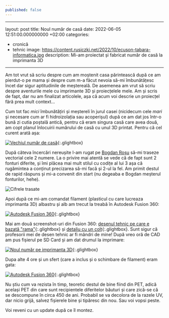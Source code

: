 ```yaml
---
published: false
---
```

---
layout: post
title: Noul număr de casă
date: 2022-06-05 12:51:00.000000000 +02:00
categories:
- cronică
- tehnic
image: https://content.rusiczki.net/2022/10/ecuson-tabara-informatica.jpg
description: Mi-am proiectat și fabricat număr de casă la imprimanta 3D
---
Am tot vrut să scriu despre cum am moștenit casa părintească după ce am pierdut-o pe mama și despre cum m-a făcut nevoia să-mi îmbunătățesc încet dar sigur aptitudinile de meștereală. De asemenea am vrut să scriu despre aventurile mele cu imprimante 3D și proiecțelele mele. Am și scris de fapt, dar nu am finalizat articolele, așa că acum voi descrie un proiecțel fără prea mult context...

Cum tot fac _mici_ îmbunătățiri și meștereli în jurul casei (nicidecum cele _mari_ și necesare cum ar fi hidroizolația sau acoperișul) după ce am dat jos într-o bună zi cutia poștală antică, pentru că eram singura casă care avea două, am copt planul înlocuirii numărului de casă cu unul 3D printat. Pentru că cel curent arată așa:

[![Vechiul număr de casă](https://content.rusiczki.net/2023/06/vechiul-numar-de-casa.jpg)](https://content.rusiczki.net/2023/06/vechiul-numar-de-casa-resized.jpg){:.glightbox}

După câteva încercări nereușite l-am rugat pe [Bogdan Roșu](https://bogdanrosu.com/) să-mi traseze vectorial cele 2 numere. La o privire mai atentă se vede că de fapt sunt 2 fonturi diferite, și îmi plăcea mai mult stilul cu codițe al lui 3 așa că rugămintea a conținut precizarea să-mi facă și 2-ul la fel. Am primit destul de rapid răspuns și mi-a convenit din start (nu degeaba e Bogdan meșterul fonturilor, hehe).

![Cifrele trasate](https://content.rusiczki.net/2023/06/cifrele-trasate.jpg)

Apoi după ce mi-am comandat filament (plasticul cu care lucreaza imprimanta 3D) albastru și alb am trecut la treabă în Autodesk Fusion 360:

[![Autodesk Fusion 360](https://content.rusiczki.net/2023/06/autodesk-fusion-360-1.png)](https://content.rusiczki.net/2023/06/autodesk-fusion-360-1-resized.png){:.glightbox}

Mai am două screenshot-uri din Fusion 360: [desenul tehnic pe care e bazată "rama"](https://content.rusiczki.net/2023/06/autodesk-fusion-360-2.png){:.glightbox} și [detaliu cu un colț](https://content.rusiczki.net/2023/06/autodesk-fusion-360-3.png){:.glightbox}. Sunt sigur că profesorii mei de desen tehnic ar fi mândri de mine! După vreo oră de CAD am pus fișierul pe SD Card și am dat drumul la imprimare:

[![Noul număr pe imprimanta 3D](https://content.rusiczki.net/2023/06/noul-numar-pe-imprimanta-3d.jpg)](https://content.rusiczki.net/2023/06/noul-numar-pe-imprimanta-3d-resized.jpg){:.glightbox}

Dupa alte 4 ore și un sfert (care a inclus și o schimbare de filament) eram gata:

[![Autodesk Fusion 360](https://content.rusiczki.net/2023/06/gata-noul-numar-de-casa.jpg)](https://content.rusiczki.net/2023/06/gata-noul-numar-de-casa-resized.jpg){:.glightbox}

Nu știu cum va rezista în timp, teoretic destul de bine fiind din PET, adică același PET din care sunt recipientele diferitelor băuturi și care zică-se că se descompune în circa 450 de ani. Probabil se va decolora de la razele UV, dar nicio grijă, salvez fișierele bine și tipăresc din nou. Sau voi vopsi peste.

Voi reveni cu un update după ce îl montez.
